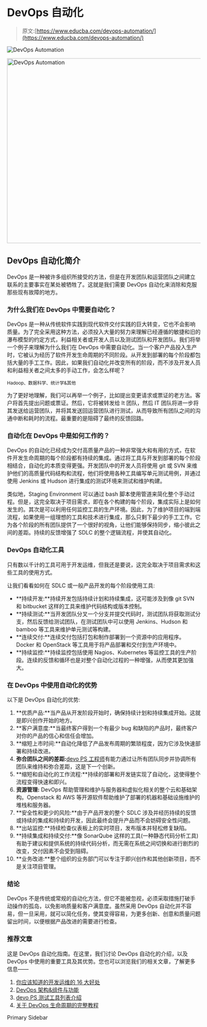 # DevOps 自动化

> 原文:[https://www.educba.com/devops-automation/](https://www.educba.com/devops-automation/)

![DevOps Automation](../Images/64e72e1dec21401bd6bcaabef8c5418c.png)

<noscript><img class="alignnone wp-image-263595 size-full" src="../Images/64e72e1dec21401bd6bcaabef8c5418c.png" alt="DevOps Automation" width="855" height="481" srcset="https://cdn.educba.com/academy/wp-content/uploads/2019/12/devops-automation.jpg 855w, https://cdn.educba.com/academy/wp-content/uploads/2019/12/devops-automation-300x169.jpg 300w, https://cdn.educba.com/academy/wp-content/uploads/2019/12/devops-automation-768x432.jpg 768w" sizes="(max-width: 855px) 100vw, 855px" data-original-src="https://cdn.educba.com/academy/wp-content/uploads/2019/12/devops-automation.jpg"/></noscript>

## DevOps 自动化简介

DevOps 是一种被许多组织所接受的方法，但是在开发团队和运营团队之间建立联系的主要事实在某处被牺牲了。这就是我们需要 DevOps 自动化来消除和克服那些现有故障的地方。

### 为什么我们在 DevOps 中需要自动化？

DevOps 是一种从传统软件实践到现代软件交付实践的巨大转变，它也不会影响质量。为了完全采用这种方法，必须投入大量的努力来理解已经遵循的敏捷和旧的瀑布模型的约定方式，利益相关者或开发人员以及测试团队和开发团队。我们将举一个例子来理解为什么我们在 DevOps 中需要自动化。当一个客户产品投入生产时，它被认为经历了软件开发生命周期的不同阶段。从开发到部署的每个阶段都包括大量的手工工作。因此，如果我们自动化并改变所有的阶段，而不涉及开发人员和利益相关者之间太多的手动工作，会怎么样呢？

<small>Hadoop、数据科学、统计学&其他</small>

为了更好地理解，我们可以再举一个例子，比如提出变更请求或票证的老方法。客户将首先提出问题或票证。然后，它将被转发给 It 团队，然后 IT 团队将进一步将其发送给运营团队，并将其发送回运营团队进行测试，从而导致所有团队之间的沟通中断和耗时的流程。最重要的是阻碍了最终的反馈回路。

### 自动化在 DevOps 中是如何工作的？

DevOps 的自动化已经成为交付高质量产品的一种非常强大和有用的方式，在软件开发生命周期的每个阶段都有持续的集成。通过将工具与开发到部署的每个阶段相结合，自动化的本质变得更强。开发团队中的开发人员将使用 git 或 SVN 来维护他们的高质量代码结构和流程，他们将使用各种工具编写单元测试用例，并通过使用 Jenkins 或 Hudson 进行集成的测试环境来测试和维护构建。

类似地，Staging Environment 可以通过 bash 脚本使用管道来简化整个手动过程。但是，这完全取决于项目需求，即在各个构建的每个阶段，集成实际上是如何发生的。其次是可以利用任何监控工具的生产环境。因此，为了维护项目的端到端流程，如果使用一组理想的工具和技术进行集成，那么只剩下最少的手工工作。它为各个阶段的所有团队提供了一个很好的视角，让他们能够保持同步，缩小彼此之间的差距。持续的反馈增强了 SDLC 的整个逻辑流程，并使其自动化。

### DevOps 自动化工具

只有数以千计的工具可用于开发运维，但我还是要说，这完全取决于项目需求和这些工具的使用方式。

让我们看看如何在 SDLC 或一般产品开发的每个阶段使用工具:

*   **持续开发:**持续开发包括持续计划和持续集成，这可能涉及到像 git SVN 和 bitbucket 这样的工具来维护代码结构或版本控制。
*   **持续测试:**当开发团队分叉一个分支并提交代码时，测试团队将获取测试分支，然后反馈给测试团队，在测试团队中可以使用 Jenkins、Hudson 和 bamboo 等工具来维护单元测试等构建。
*   **连续交付:**连续交付包括打包和制作部署到一个资源中的应用程序。Docker 和 OpenStack 等工具用于将产品部署和交付到生产环境中。
*   **持续监控:**持续监控包括使用 Nagios、Kubernetes 等监控工具的生产阶段。连续的反馈和循环也是对整个自动化过程的一种增强，从而使其更加强大。

### 在 DevOps 中使用自动化的优势

以下是 DevOps 自动化的优势:

1.  **优质产品:**当产品从开发阶段开始时，确保持续计划和持续集成开始。这就是即兴创作开始的地方。
2.  **客户满意度:**当最终客户得到一个有最少 bug 和缺陷的产品时，最终客户对你的产品的信心和信任会增加。
3.  **缩短上市时间:**自动化降低了产品发布周期的繁琐程度，因为它涉及快速部署和持续改进。
4.  **弥合团队之间的差距:**[devo PS 工程师](https://www.educba.com/devops-engineer/)有能力通过让所有团队同步并协调所有团队来维持和弥合差距，这是下一个创新。
5.  **缩短和自动化的工作流程:**持续的部署和开发链实现了自动化，这使得整个流程变得快速和即兴。
6.  **资源管理:** DevOps 帮助管理和维护与服务器和虚拟化相关的整个云和基础架构。Openstack 和 AWS 等开源软件帮助维护了部署的机器和基础设施维护的堆栈和服务器。
7.  **安全性和更少的风险:**由于产品开发的整个 SDLC 涉及并经历持续的反馈或持续的集成和持续的开发，因此最终会提升产品而不会妨碍安全性问题。
8.  **出站监控:**持续检查仪表板上的实时项目，发布版本并轻松修复缺陷。
9.  **持续集成和持续交付:**像 SonarQube 这样的工具(一种静态代码分析工具)有助于建议和提供系统的持续代码分析，而无需在系统之间切换和进行剧烈的改变，交付因素不会受到阻碍。
10.  **业务改进:**整个组织的业务部门可以专注于即兴创作和其他创新项目，而不是关注项目管理。

### 结论

DevOps 不是传统或常规的自动化方法，但它不能被忽视，必须采取措施打破手动操作的孤岛，以免影响质量和客户满意度。虽然采用 DevOps 自动化并不容易，但一旦采用，就可以简化任务，使其变得容易，为更多创新、创意和质量问题留出时间，以便根据产品改进的需要进行检查。

### 推荐文章

这是 DevOps 自动化指南。在这里，我们讨论 DevOps 自动化的介绍，以及 DevOps 中使用的重要工具及其优势。您也可以浏览我们的相关文章，了解更多信息——

1.  [你应该知道的开发运维的 16 大好处](https://www.educba.com/benefits-of-devops/)
2.  [DevOps 架构&组件与功能](https://www.educba.com/devops-architecture/)
3.  [devo PS 测试工具列表介绍](https://www.educba.com/devops-testing-tools/)
4.  [关于 DevOps 生命周期的完整教程](https://www.educba.com/devops-lifecycle/)

<footer class="entry-footer">

<aside class="sidebar sidebar-primary widget-area" role="complementary" aria-label="Primary Sidebar">Primary Sidebar</aside>

</footer>